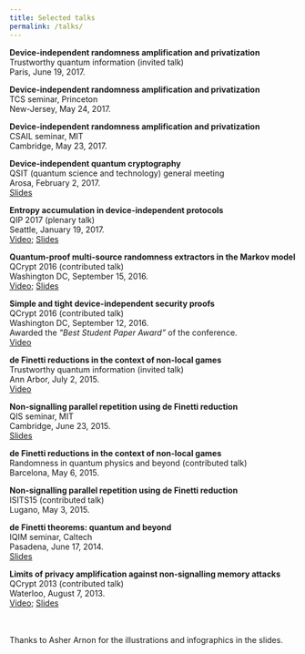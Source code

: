 ```yaml
---
title: Selected talks
permalink: /talks/
---
```


**Device-independent randomness amplification and privatization** <br/>
Trustworthy quantum information (invited talk) <br/>
Paris, June 19, 2017. <br/>

**Device-independent randomness amplification and privatization** <br/>
TCS seminar, Princeton <br/>
New-Jersey, May 24, 2017.

**Device-independent randomness amplification and privatization** <br/>
CSAIL seminar, MIT <br/>
Cambridge, May 23, 2017.

**Device-independent quantum cryptography** <br/>
QSIT (quantum science and technology) general meeting <br/>
Arosa, February 2, 2017.<br/>
[Slides](/assets/slides/Arosa17.pdf)

**Entropy accumulation in device-independent protocols** <br/> 
QIP 2017 (plenary talk) <br/>
Seattle, January 19, 2017. <br/>
[Video](https://www.youtube.com/watch?v=4rwA_2aLnLc); [Slides](/assets/slides/QIP17.pdf)

**Quantum-proof multi-source randomness extractors in the Markov model** <br/>
QCrypt 2016 (contributed talk) <br/>
Washington DC, September 15, 2016. <br/>
[Video](https://www.youtube.com/watch?v=CloEUzNqXWs&feature=youtu.be&list=PLUz_4vZOI0H0nfczvYk2C_UbE_BMs8cpY); [Slides](/assets/slides/Ext_QCrypt16.pdf)

**Simple and tight device-independent security proofs** <br/>
QCrypt 2016 (contributed talk) <br/>
Washington DC, September 12, 2016. <br/>
Awarded the *"Best Student Paper Award”* of the conference. <br/>
[Video](https://www.youtube.com/watch?v=JWEdZ16OyWE&feature=youtu.be&list=PLUz_4vZOI0H0nfczvYk2C_UbE_BMs8cpY) 

**de Finetti reductions in the context of non-local games** <br/>
Trustworthy quantum information (invited talk) <br/>
Ann Arbor, July 2, 2015. <br/>
[Video](https://www.youtube.com/watch?v=6OME6EPJeP4)

**Non-signalling parallel repetition using de Finetti reduction** <br/>
QIS seminar, MIT <br/>
Cambridge, June 23, 2015.<br/>
[Slides](/assets/slides/MIT15.pdf)

**de Finetti reductions in the context of non-local games** <br/>
Randomness in quantum physics and beyond (contributed talk) <br/>
Barcelona, May 6, 2015.

**Non-signalling parallel repetition using de Finetti reduction**  <br/>
ISITS15 (contributed talk) <br/>
Lugano, May 3, 2015.

**de Finetti theorems: quantum and beyond** <br/>
IQIM seminar, Caltech <br/>
Pasadena, June 17, 2014.<br/>
[Slides](/assets/slides/Caltech14.pdf)

**Limits of privacy amplification against non-signalling memory attacks** <br/>
QCrypt 2013 (contributed talk)<br/>
Waterloo, August 7, 2013. <br/>
[Video](https://www.youtube.com/watch?v=vXUHCNzP8Pc); [Slides](/assets/slides/QCrypt13.pdf)


<br/><br>
Thanks to Asher Arnon for the illustrations and infographics in the slides. 
